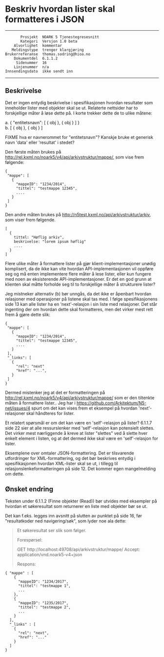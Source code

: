 Beskriv hvordan lister skal formatteres i JSON
==============================================

 ------------------  ---------------------------------
           Prosjekt  NOARK 5 Tjenestegresesnitt
           Kategori  Versjon 1.0 beta
        Alvorlighet  kommentar
       Meldingstype  trenger klargjøring
    Brukerreferanse  thomas.sodring@hioa.no
        Dokumentdel  6.1.1.2
         Sidenummer  16
        Linjenummer  n/a
    Innsendingsdato  ikke sendt inn
 ------------------  ---------------------------------

Beskrivelse
-----------

Det er ingen entydig beskrivelse i spesifikasjonen hvordan resultater
som inneholder lister med objekter skal se ut.  Relaterte nettsider
har to forskjellige måter å løse dette på.  I korte trekker dette de
to ulike måtene:

  a. { "entitetsnavn": [ { obj }, { obj } ] }  
  b. [ { obj }, { obj } ]

FIXME hva er navnerommet for "entitetsnavn"?  Kanskje bruke et generisk navn 'data' eller 'resultat' i stedet?

Den første måten brukes på
http://rel.kxml.no/noark5/v4/api/arkivstruktur/mappe/, som vise frem
følgende:

```
{
 "mappe": [
   {
     "mappeID": "1234/2014",
     "tittel": "testmappe 12345",
     .... 
   }
 ]
}
```

Den andre måten brukes på
http://n5test.kxml.no/api/arkivstruktur/arkiv, som viser frem
følgende.

```
[
  {
    tittel: "Høflig arkiv",
    beskrivelse: "lorem ipsum høflig"
    ....
  }
]
```

Flere ulike måter å formattere lister på gjør klient-implementasjoner
unødig komplisert, da de ikke kan vite hvordan API-implementasjonen
vil oppføre seg og må enten implementere flere måter å lese lister,
eller kun fungere med noen av eksisterende API-implementasjoner. Er
det en god grunn at klienten skal måtte forholde seg til to
forskjellige måter å strukturere lister?

Jeg mistneker alternativ (b) bør unngås, da det ikke er åpenbart
hvordan relasjoner med operasjoner på listene skal tas med.  I følge
spesifikasjonens side 13 kan alle lister ha en 'next'-relasjon i sin
liste med relasjoner.  Det står ingenting der om hvordan dette skal
formatteres, men det virker mest rett frem å gjøre dette slik:

```
{
 "mappe": [
   {
     "mappeID": "1234/2014",
     "tittel": "testmappe 12345",
     .... 
   }
 ],
 "_links": [
   {
     "rel": "next"
     "href": "...",
   }
 ]
}
```

Dermed mistenker jeg at det er formatteringen på
http://rel.kxml.no/noark5/v4/api/arkivstruktur/mappe/ som er den
tiltenkte måten å formattere lister..  Jeg har i
https://github.com/Arkitektum/N5-net/issues/4 spurt om det kan vises
frem et eksempel på hvordan 'next'-relasjoner skal håndteres for
lister.

Et relatert spørsmål er om det kan være en 'self'-relasjon på lister?
6.1.1.7 side 22 sier at alle ressurslenker med 'self'-relasjon kan
potensielt slettes.  Det virker mest nærliggende å kreve at lister
"slettes" ved å slette hver enkelt element i listen, og at det dermed
ikke skal være en 'self'-relasjon for lister.

Eksemplene over omtaler JSON-formattering.  Det er tilsvarende
utfordringer for XML-formattering, og det bør beskrives entydig i
spesifikasjonen hvordan XML-lister skal se ut, i tillegg til
relasjonslenkeformatteringen på side 12.  Det kommer egen
mangelmelding om dette.

Ønsket endring
--------------

Teksten under 6.1.1.2 (Finne objekter (Read)) bør utvides med
eksempler på hvordan et søkeresultat som returnerer en liste med
objekter bør se ut.

Det kan f.eks. legges inn avsnitt på slutten av punktet på side 16,
før "resultatkoder ned navigering/søk", som lyder noe ala dette:

> Et søkeresultat ser slik som følger.
>
> Forespørsel:
>
> GET http://localhost:49708/api/arkivstruktur/mappe/
> Accept: application/vnd.noark5-v4+json
> 
> Respons:

```
{ "mappe" : [
    {
      "mappeID": "1234/2017",
      "tittel": "testmappe 1",
      ...
    },
    {
      "mappeID": "1235/2017",
      "tittel": "testmappe 2",
      ...
    }
  ],
  "_links" : [
    {
      "rel": "next",
      "href": "..."
    }
  ]
}
```
